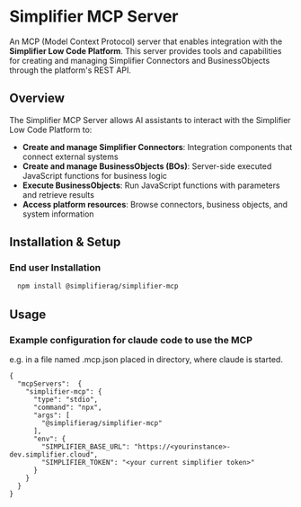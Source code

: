 # Simplifier MCP Server

An MCP (Model Context Protocol) server that enables integration with the **Simplifier Low Code Platform**. This server provides tools and capabilities for creating and managing Simplifier Connectors and BusinessObjects through the platform's REST API.

## Overview

The Simplifier MCP Server allows AI assistants to interact with the Simplifier Low Code Platform to:

- **Create and manage Simplifier Connectors**: Integration components that connect external systems
- **Create and manage BusinessObjects (BOs)**: Server-side executed JavaScript functions for business logic
- **Execute BusinessObjects**: Run JavaScript functions with parameters and retrieve results
- **Access platform resources**: Browse connectors, business objects, and system information


## Installation & Setup
### End user Installation
```bash
  npm install @simplifierag/simplifier-mcp
```

## Usage

### Example configuration for claude code to use the MCP
e.g. in a file named .mcp.json placed in directory, where claude is started.
```
{
  "mcpServers":  {
    "simplifier-mcp": {
      "type": "stdio",
      "command": "npx",
      "args": [ 
        "@simplifierag/simplifier-mcp"
      ],
      "env": {
        "SIMPLIFIER_BASE_URL": "https://<yourinstance>-dev.simplifier.cloud",
        "SIMPLIFIER_TOKEN": "<your current simplifier token>"
      }
    }
  }
}
```





